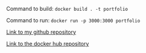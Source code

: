Command to build: `docker build . -t portfolio`

Command to run: `docker run -p 3000:3000 portfolio`

[Link to my github repository](https://github.com/jeknom/portfolio)

[Link to the docker hub repository](https://hub.docker.com/repository/docker/jeknom/portfolio)
